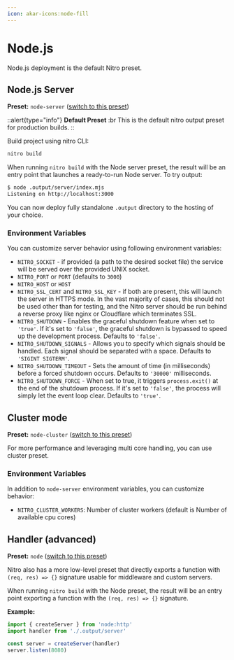 ```yaml
---
icon: akar-icons:node-fill
---
```


# Node.js

Node.js deployment is the default Nitro preset.

## Node.js Server

**Preset:** `node-server` ([switch to this preset](/deploy/#changing-the-deployment-preset))

::alert{type="info"}
**Default Preset**
:br
This is the default nitro output preset for production builds.
::


Build project using nitro CLI:

```bash
nitro build
```

When running `nitro build` with the Node server preset, the result will be an entry point that launches a ready-to-run Node server. To try output:

```bash
$ node .output/server/index.mjs
Listening on http://localhost:3000
```

You can now deploy fully standalone `.output` directory to the hosting of your choice.

### Environment Variables

You can customize server behavior using following environment variables:

- `NITRO_SOCKET` - if provided (a path to the desired socket file) the service will be served over the provided UNIX socket.
- `NITRO_PORT` or `PORT` (defaults to `3000`)
- `NITRO_HOST` or `HOST`
- `NITRO_SSL_CERT` and `NITRO_SSL_KEY` - if both are present, this will launch the server in HTTPS mode. In the vast majority of cases, this should not be used other than for testing, and the Nitro server should be run behind a reverse proxy like nginx or Cloudflare which terminates SSL.
- `NITRO_SHUTDOWN` - Enables the graceful shutdown feature when set to `'true'`. If it's set to `'false'`, the graceful shutdown is bypassed to speed up the development process. Defaults to `'false'`.
- `NITRO_SHUTDOWN_SIGNALS` - Allows you to specify which signals should be handled. Each signal should be separated with a space. Defaults to `'SIGINT SIGTERM'`.
- `NITRO_SHUTDOWN_TIMEOUT` - Sets the amount of time (in milliseconds) before a forced shutdown occurs. Defaults to `'30000'` milliseconds.
- `NITRO_SHUTDOWN_FORCE` - When set to true, it triggers `process.exit()` at the end of the shutdown process. If it's set to `'false'`, the process will simply let the event loop clear. Defaults to `'true'`.

## Cluster mode

**Preset:** `node-cluster` ([switch to this preset](/deploy/#changing-the-deployment-preset))

For more performance and leveraging multi core handling, you can use cluster preset.

### Environment Variables

In addition to `node-server` environment variables, you can customize behavior:

- `NITRO_CLUSTER_WORKERS`: Number of cluster workers (default is Number of available cpu cores)


## Handler (advanced)

**Preset:** `node` ([switch to this preset](/deploy/#changing-the-deployment-preset))

Nitro also has a more low-level preset that directly exports a function with `(req, res) => {}` signature usable for middleware and custom servers.

When running `nitro build` with the Node preset, the result will be an entry point exporting a function with the `(req, res) => {}` signature.

**Example:**

```js
import { createServer } from 'node:http'
import handler from './.output/server'

const server = createServer(handler)
server.listen(8080)
```
